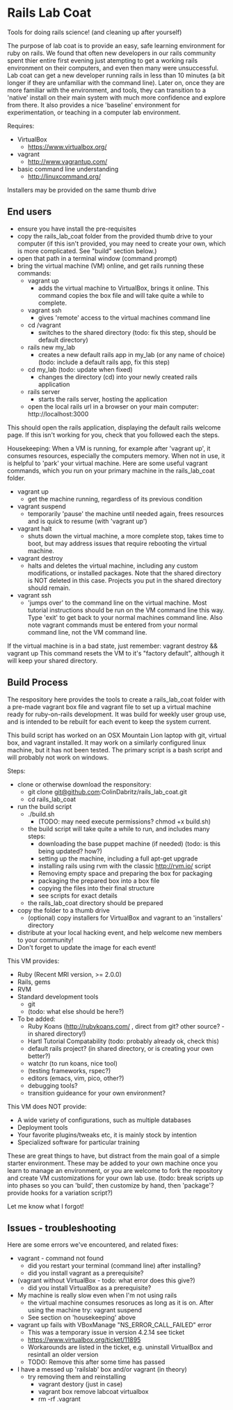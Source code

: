 Rails Lab Coat
==============

Tools for doing rails science! (and cleaning up after yourself)

The purpose of lab coat is to provide an easy, safe learning environment for ruby on rails. We found that often new developers in our rails community spent thier entire first evening just atempting to get a working rails environment on their computers, and even then many were unsuccessful. Lab coat can get a new developer running rails in less than 10 minutes (a bit longer if they are unfamiliar with the command line). Later on, once they are more familiar with the environment, and tools, they can transition to a 'native' install on their main system with much more confidence and explore from there. It also provides a nice 'baseline' environment for experimentation, or teaching in a computer lab environment.

Requires:

* VirtualBox
  * https://www.virtualbox.org/
* vagrant
  * http://www.vagrantup.com/
* basic command line understanding
  * http://linuxcommand.org/

Installers may be provided on the same thumb drive

End users
---------
* ensure you have install the pre-requisites
* copy the rails_lab_coat folder from the provided thumb drive to your computer (if this isn't provided, you may need to create your own, which is more complicated. See "build" section below.)
* open that path in a terminal window (command prompt)
* bring the virtual machine (VM) online, and get rails running these commands:
    * vagrant up
        * adds the virtual machine to VirtualBox, brings it online. This command copies the box file and will take quite a while to complete.
    * vagrant ssh
        * gives 'remote' access to the virtual machines command line
    * cd /vagrant
        * switches to the shared directory (todo: fix this step, should be default directory)
    * rails new my_lab
        * creates a new default rails app in my_lab (or any name of choice) (todo: include a default rails app, fix this step)
    * cd my_lab (todo: update when fixed)
        * changes the directory (cd) into your newly created rails application
    * rails server
        * starts the rails server, hosting the application
    * open the local rails url in a browser on your main computer: http://localhost:3000

This should open the rails application, displaying the default rails welcome page. If this isn't working for you, check that you followed each the steps.

Housekeeping:
When a VM is running, for example after 'vagrant up', it consumes resources, especially the computers memory. When not in use, it is helpful to 'park' your virtual machine. Here are some useful vagrant commands, which you run on your primary machine in the rails_lab_coat folder.

* vagrant up
  * get the machine running, regardless of its previous condition
* vagrant suspend
  * temporarily 'pause' the machine until needed again, frees resources and is quick to resume (with 'vagrant up')
* vagrant halt
  * shuts down the virtual machine, a more complete stop, takes time to boot, but may address issues that require rebooting the virtual machine.
* vagrant destroy
  * halts and deletes the virtual machine, including any custom modifications, or installed packages. Note that the shared directory is NOT deleted in this case. Projects you put in the shared directory should remain.
* vagrant ssh
  * 'jumps over' to the command line on the virtual machine. Most tutorial instructions should be run on the VM command line this way. Type 'exit' to get back to your normal machines command line. Also note vagrant commands must be entered from your normal command line, not the VM command line.

If the virtual machine is in a bad state, just remember: vagrant destroy && vagrant up
This command resets the VM to it's "factory default", although it will keep your shared directory.

Build Process
-------------
The respository here provides the tools to create a rails_lab_coat folder with a pre-made vagrant box file and vagrant file to set up a virtual machine ready for ruby-on-rails development. It was build for weekly user group use, and is intended to be rebuilt for each event to keep the system current.

This build script has worked on an OSX Mountain Lion laptop with git, virtual box, and vagrant installed. It may work on a similarly configured linux machine, but it has not been tested. The primary script is a bash script and will probably not work on windows.

Steps:

* clone or otherwise download the responsitory:
  * git clone git@github.com:ColinDabritz/rails_lab_coat.git
  * cd rails_lab_coat
* run the build script
  * ./build.sh
    * (TODO: may need execute permissions? chmod +x build.sh)
  * the build script will take quite a while to run, and includes many steps:
    * downloading the base puppet machine (if needed) (todo: is this being updated? how?)
    * setting up the machine, including a full apt-get upgrade
    * installing rails using rvm with the classic http://rvm.io/ script
    * Removing empty space and preparing the box for packaging
    * packaging the prepared box into a box file
    * copying the files into their final structure
    * see scripts for exact details
  * the rails_lab_coat directory should be prepared
* copy the folder to a thumb drive
  * (optional) copy installers for VirtualBox and vagrant to an 'installers' directory
* distribute at your local hacking event, and help welcome new members to your community!
* Don't forget to update the image for each event!

This VM provides:

* Ruby (Recent MRI version, >= 2.0.0)
* Rails, gems
* RVM
* Standard development tools
  * git
  * (todo: what else should be here?)
* To be added:
  * Ruby Koans (http://rubykoans.com/ , direct from git? other source? - in shared directory!)
  * Hartl Tutorial Compatability (todo: probably already ok, check this)
  * default rails project? (in shared directory, or is creating your own better?)
  * watchr (to run koans, nice tool)
  * (testing frameworks, rspec?)
  * editors (emacs, vim, pico, other?)
  * debugging tools?
  * transition guideance for your own environment?

This VM does NOT provide:

* A wide variety of configurations, such as multiple databases
* Deployment tools
* Your favorite plugins/tweaks etc, it is mainly stock by intention
* Specialized software for particular training

These are great things to have, but distract from the main goal of a simple starter environment. These may be added to your own machine once you learn to manage an environment, or you are welcome to fork the repository and create VM customizations for your own lab use.
(todo: break scripts up into phases so you can 'build', then customize by hand, then 'package'? provide hooks for a variation script?)

Let me know what I forgot!

Issues - troubleshooting
------
Here are some errors we've encountered, and related fixes:

* vagrant - command not found
  * did you restart your terminal (command line) after installing?
  * did you install vagrant as a prerequisite?
* (vagrant without VirtualBox - todo: what error does this give?)
  * did you install VirtualBox as a prerequisite?
* My machine is really slow even when I'm not using rails
  * the virtual machine consumes resoruces as long as it is on. After using the machine try: vagrant suspend
  * See section on 'housekeeping' above
* vagrant up fails with VBoxManage "NS_ERROR_CALL_FAILED" error
  * This was a temporary issue in version 4.2.14 see ticket
  * https://www.virtualbox.org/ticket/11895
  * Workarounds are listed in the ticket, e.g. uninstall VirtualBox and resintall an older version
  * TODO: Remove this after some time has passed
* I have a messed up 'railslab' box and/or vagrant (in theory)
    * try removing them and reinstalling
      * vagrant destory (just in case)
      * vagrant box remove labcoat virtualbox
      * rm -rf .vagrant